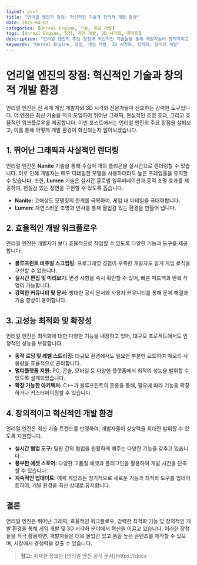 ```yaml
---
layout: post
title: "언리얼 엔진의 장점: 혁신적인 기술과 창의적 개발 환경"
date: 2025-04-02
categories: [Unreal Engine, 기술, 게임 개발]
tags: [Unreal Engine, 장점, 게임 개발, 3D 시각화, 최적화]
description: "언리얼 엔진의 주요 장점과 혁신적인 기술들을 통해 개발자들이 창의적이고 효율적인 개발 환경을 구축할 수 있는 방법을 소개합니다."
keywords: "Unreal Engine, 장점, 게임 개발, 3D 시각화, 최적화, 창의적 개발"
---
```


# 언리얼 엔진의 장점: 혁신적인 기술과 창의적 개발 환경

언리얼 엔진은 전 세계 게임 개발자와 3D 시각화 전문가들이 선호하는 강력한 도구입니다. 이 엔진은 최신 기술을 적극 도입하여 뛰어난 그래픽, 현실적인 조명 효과, 그리고 효율적인 워크플로우를 제공합니다. 이번 포스트에서는 언리얼 엔진의 주요 장점을 살펴보고, 이를 통해 어떻게 개발 환경이 혁신되는지 알아보겠습니다.

## 1. 뛰어난 그래픽과 사실적인 렌더링

언리얼 엔진은 **Nanite** 기술을 통해 수십억 개의 폴리곤을 실시간으로 렌더링할 수 있습니다. 이로 인해 개발자는 매우 디테일한 모델을 사용하더라도 높은 프레임률을 유지할 수 있습니다. 또한, **Lumen** 기술은 실시간 글로벌 일루미네이션과 동적 조명 효과를 제공하여, 현실감 있는 장면을 구현할 수 있도록 돕습니다.

- **Nanite:** 고해상도 모델링의 한계를 극복하여, 게임 내 디테일을 극대화합니다.
- **Lumen:** 자연스러운 조명과 반사를 통해 몰입감 있는 환경을 만들어 냅니다.

## 2. 효율적인 개발 워크플로우

언리얼 엔진은 개발자가 보다 효율적으로 작업할 수 있도록 다양한 기능과 도구를 제공합니다.

- **블루프린트 비주얼 스크립팅:** 프로그래밍 경험이 부족한 개발자도 쉽게 게임 로직을 구현할 수 있습니다.
- **실시간 편집 및 미리보기:** 변경 사항을 즉시 확인할 수 있어, 빠른 피드백과 반복 작업이 가능합니다.
- **강력한 커뮤니티 및 문서:** 방대한 공식 문서와 사용자 커뮤니티를 통해 문제 해결과 기술 향상이 용이합니다.

## 3. 고성능 최적화 및 확장성

언리얼 엔진은 최적화에 대한 다양한 기능을 내장하고 있어, 대규모 프로젝트에서도 안정적인 성능을 보장합니다.

- **동적 로딩 및 레벨 스트리밍:** 대규모 환경에서도 필요한 부분만 로드하여 메모리 사용량을 효율적으로 관리합니다.
- **멀티플랫폼 지원:** PC, 콘솔, 모바일 등 다양한 플랫폼에서 최적의 성능을 발휘할 수 있도록 설계되었습니다.
- **확장 가능한 아키텍처:** C++과 블루프린트의 혼용을 통해, 필요에 따라 기능을 확장하거나 커스터마이징할 수 있습니다.

## 4. 창의적이고 혁신적인 개발 환경

언리얼 엔진은 최신 기술 트렌드를 반영하여, 개발자들이 상상력을 최대한 발휘할 수 있도록 지원합니다.

- **실시간 협업 도구:** 팀원 간의 협업을 원활하게 해주는 다양한 기능을 갖추고 있습니다.
- **풍부한 에셋 스토어:** 다양한 고품질 에셋과 플러그인을 활용하여 개발 시간을 단축할 수 있습니다.
- **지속적인 업데이트:** 에픽 게임즈는 정기적으로 새로운 기능과 최적화 도구를 업데이트하여, 개발 환경을 최신 상태로 유지합니다.

## 결론

언리얼 엔진은 뛰어난 그래픽, 효율적인 워크플로우, 강력한 최적화 기능 및 창의적인 개발 환경을 통해 게임 개발 및 3D 시각화 분야에서 혁신을 이끌고 있습니다. 이러한 장점들을 적극 활용하면, 개발자들은 더욱 몰입감 있고 품질 높은 콘텐츠를 제작할 수 있으며, 시장에서 경쟁력을 갖출 수 있습니다.

> **참고:** 자세한 정보는 [언리얼 엔진 공식 문서](https://docs
